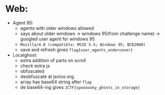 # Web:

- Agent 95:
    - agents with older windows allowed
    - says about older windows → windows 95(from challenge name) → googled user agent for windows 95
    - `Mozilla/4.0 (compatible; MSIE 5.5; Windows 95; BCD2000)`
    - save and refresh gives `flag{user_agents_undercover}`
- Localghost:
    - extra addition of parts on scroll
    - check extra js
    - obfuscated
    - deobfuscate at jsnice.org
    - array has base64 string after `flag`
    - de base64-ing gives `JCTF{spoooooky_ghosts_in_storage}`